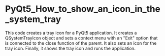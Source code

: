 # PyQt5_How_to_show_an_icon_in_the_system_tray
This code creates a tray icon for a PyQt5 application. It creates a QSystemTrayIcon object and sets a context menu with an "Exit" option that is connected to the close function of the parent. It also sets an icon for the tray icon. Finally, it shows the tray icon and runs the application.
